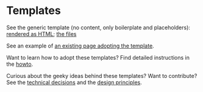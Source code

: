 # Templates

See the generic template (no content, only boilerplate and placeholders): [rendered as HTML](https://w3c.github.io/design/templates/generic/);
[the files](https://github.com/w3c/design/tree/master/templates/generic)

See an example of [an existing page adopting the template](https://w3c.github.io/design/templates/guide.html).

Want to learn how to adopt these templates?
Find detailed instructions in the [howto](howto.md).

Curious about the geeky ideas behind these templates?
Want to contribute?
See the [technical decisions](technical-decisions.md) and the [design principles](design-principles.md).
